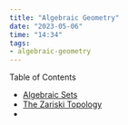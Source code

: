 ```yaml
---
title: "Algebraic Geometry"
date: "2023-05-06"
time: "14:34"
tags:
- algebraic-geometry
---
```

Table of Contents
- [Algebraic Sets](notes/Algebraic%20Geometry/Algebraic%20Sets.md)
- [The Zariski Topology](notes/Algebraic%20Geometry/The%20Zariski%20Topology.md)
- 